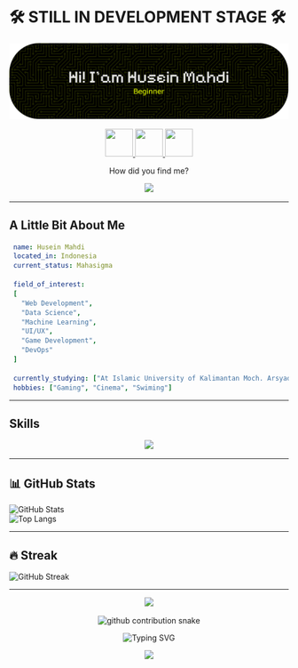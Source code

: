 <!-- Banner -->
# 🛠 STILL IN DEVELOPMENT STAGE 🛠
![Header](./github-header-banner.png)

<!-- Social links -->
<p align="center">
  <a href="https://instagram.com/hussseinn_" target="_blank">
    <img src="https://skillicons.dev/icons?i=instagram" width="50" height="50" />
  </a>
  <a href="https://twitter.com/HusHexist" target="_blank">
    <img src="https://skillicons.dev/icons?i=twitter" width="50" height="50" />
  </a>
  <a href="https://linkedin.com/in/husein-mahdi-6a0516388" target="_blank">
    <img src="https://skillicons.dev/icons?i=linkedin" width="50" height="50" />
  </a>
</p>


<p align="center">How did you find me?</p>

<!-- GIF -->
<p align="center">
  <img src="https://media.giphy.com/media/LRVnPYqM8DLag/giphy.gif" width="300" />
</p>

---

## A Little Bit About Me
 ```yaml
  name: Husein Mahdi
  located_in: Indonesia
  current_status: Mahasigma

  field_of_interest:
  [
    "Web Development",
    "Data Science",
    "Machine Learning",
    "UI/UX",
    "Game Development",
    "DevOps"
  ]

  currently_studying: ["At Islamic University of Kalimantan Moch. Arsyad Al-Banjari"]
  hobbies: ["Gaming", "Cinema", "Swiming"]
 ```

---

## Skills
<p align="center">
  <img src="https://skillicons.dev/icons?i=html,css,js,laravel,linux,ts,python" />
</p>

---

## 📊 GitHub Stats
![GitHub Stats](https://github-readme-stats.vercel.app/api?username=HusHexist&show_icons=true&theme=tokyonight)  
![Top Langs](https://github-readme-stats.vercel.app/api/top-langs/?username=HusHexist&layout=compact&theme=tokyonight)

---

## 🔥 Streak
![GitHub Streak](https://streak-stats.demolab.com?user=HusHexist&theme=tokyonight&hide_border=true)

---

<!--![Visitors](https://visitor-badge.laobi.icu/badge?page_id=HusHexist.HusHexist)

---->

<p align="center">
  <a href="https://spotify-github-profile.kittinanx.com/api/view?uid=fsiydt22avuxcnr9xuxyalws6&redirect=true">
    <img src="https://spotify-github-profile.kittinanx.com/api/view?uid=fsiydt22avuxcnr9xuxyalws6&cover_image=true&theme=spotify-embed&show_offline=false&background_color=121212&interchange=false&mode=dark&bar_color=53b14f&bar_color_cover=true">
  </a>
</p>
<p align="center">
  <picture>
    <source media="(prefers-color-scheme: dark)" srcset="https://raw.githubusercontent.com/HusHexist/HusHexist/output/snake-dark.svg" />
    <source media="(prefers-color-scheme: light)" srcset="https://raw.githubusercontent.com/HusHexist/HusHexist/output/snake-light.svg" />
    <img alt="github contribution snake" src="https://raw.githubusercontent.com/HusHexist/HusHexist/output/snake-dark.svg" />
  </picture>
</p>

<p align="center">
  <img src="https://readme-typing-svg.herokuapp.com?font=Fira+Code&size=24&duration=4000&pause=1000&color=58A6FF&center=true&vCenter=true&width=500&lines=Thanks+for+visiting!;Come+back+soon+%F0%9F%98%8A;Stay+awesome+and+keep+coding!" alt="Typing SVG" />
</p>

<p align="center">
  <img src="https://capsule-render.vercel.app/api?type=waving&color=0:58A6FF,100:FF79C6&height=120&section=footer" />
</p>

